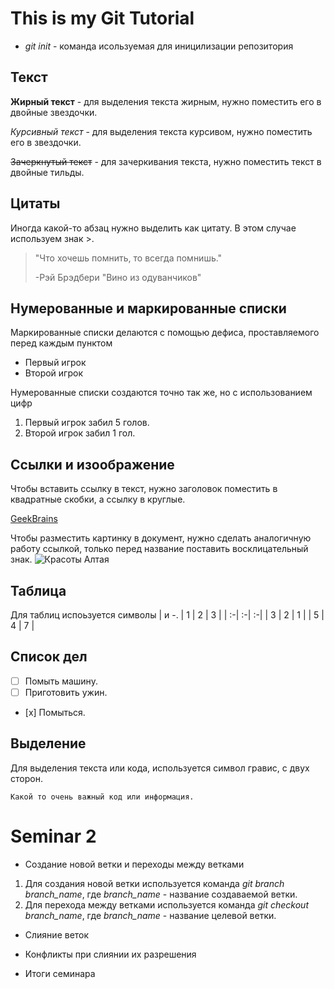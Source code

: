 # This is my Git Tutorial

* *git init* - команда исользуемая для иницилизации репозитория
## Текст
**Жирный текст** - для выделения текста жирным, нужно поместить его в двойные звездочки.

*Курсивный текст* - для выделения текста курсивом, нужно поместить его в звездочки.

~~Зачеркнутый текст~~ - для зачеркивания текста, нужно поместить текст в двойные тильды.

## Цитаты
Иногда какой-то абзац нужно выделить как цитату. В этом случае используем знак >.
> "Что хочешь помнить, то всегда помнишь."
>
> -Рэй Брэдбери "Вино из одуванчиков"

## Нумерованные и маркированные списки
Маркированные списки делаются с помощью дефиса, проставляемого перед каждым пунктом
- Первый игрок
- Второй игрок

Нумерованные списки создаются точно так же, но с использованием цифр
1. Первый игрок забил 5 голов.
2. Второй игрок забил 1 гол.

## Ссылки и изоображение
Чтобы вставить ссылку в текст, нужно заголовок поместить в квадратные скобки, а ссылку в круглые. 

[GeekBrains](https://gb.ru)

Чтобы разместить картинку в документ, нужно сделать аналогичную работу ссылкой, только перед название поставить восклицательный знак.
![Красоты Алтая](https://cdn.fishki.net/upload/post/2016/07/11/2008937/9137ce311b9b8a4fe7a0c3e94b5f31da.jpg)

## Таблица

Для таблиц испоьзуется символы | и -.
| 1 | 2 | 3 |
| :-| :-| :-|
| 3 | 2 | 1 |
| 5 | 4 | 7 |

## Список дел
- [ ] Помыть машину.
- [ ] Приготовить ужин.
- [х] Помыться.
## Выделение
Для выделения текста или кода, используется символ гравис, с двух сторон.

`Какой то очень важный код или информация.`

# Seminar 2

* Создание новой ветки и переходы между ветками 

1. Для создания новой ветки используется команда *git branch branch_name*, где *branch_name* - название создаваемой ветки.
2. Для перехода между ветками используется команда *git checkout branch_name*, где *branch_name* - название целевой ветки.

* Слияние веток

* Конфликты при слиянии их разрешения

* Итоги семинара